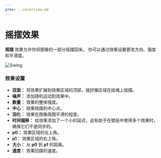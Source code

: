 ```yaml
---
prev: ../overview.md
---
```


# 摇摆效果

**摇摆** 效果允许你将图像的一部分摇摆回来。 你可以通过效果设置更改方向、强度和平滑度。

![Swing](/wallpaper-engine-docs/img/effects/Swing.gif)

### 效果设置

* **双面：** 将效果扩展到效果区域的顶部，就好像区域在挂绳上摇摆。
* **噪声：** 添加随机运动到效果中。
* **数量：** 效果的整体强度。
* **中心：** 效果摇摆的中心点。
* **羽化：** 效果在图像周围平滑的程度。
* **时间偏移：** 给效果添加了一个小的延迟，这有助于在壁纸中使用多个效果时，确保它们不是同步的。
* **p0：** 效果区域的左上角。
* **p1：** 效果区域的右上角。
* **大小：** 从 **p0** 到 **p1** 的距离。
* **速度：** 效果回摆的速度。